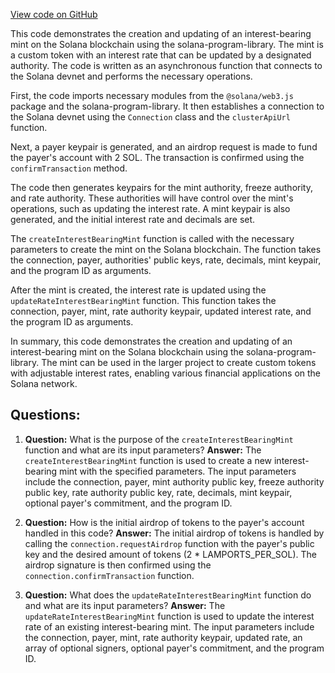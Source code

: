 [View code on GitHub](https://github.com/solana-labs/solana-program-library/token/js/examples/interestBearing.ts)

This code demonstrates the creation and updating of an interest-bearing mint on the Solana blockchain using the solana-program-library. The mint is a custom token with an interest rate that can be updated by a designated authority. The code is written as an asynchronous function that connects to the Solana devnet and performs the necessary operations.

First, the code imports necessary modules from the `@solana/web3.js` package and the solana-program-library. It then establishes a connection to the Solana devnet using the `Connection` class and the `clusterApiUrl` function.

Next, a payer keypair is generated, and an airdrop request is made to fund the payer's account with 2 SOL. The transaction is confirmed using the `confirmTransaction` method.

The code then generates keypairs for the mint authority, freeze authority, and rate authority. These authorities will have control over the mint's operations, such as updating the interest rate. A mint keypair is also generated, and the initial interest rate and decimals are set.

The `createInterestBearingMint` function is called with the necessary parameters to create the mint on the Solana blockchain. The function takes the connection, payer, authorities' public keys, rate, decimals, mint keypair, and the program ID as arguments.

After the mint is created, the interest rate is updated using the `updateRateInterestBearingMint` function. This function takes the connection, payer, mint, rate authority keypair, updated interest rate, and the program ID as arguments.

In summary, this code demonstrates the creation and updating of an interest-bearing mint on the Solana blockchain using the solana-program-library. The mint can be used in the larger project to create custom tokens with adjustable interest rates, enabling various financial applications on the Solana network.
## Questions: 
 1. **Question:** What is the purpose of the `createInterestBearingMint` function and what are its input parameters?
   **Answer:** The `createInterestBearingMint` function is used to create a new interest-bearing mint with the specified parameters. The input parameters include the connection, payer, mint authority public key, freeze authority public key, rate authority public key, rate, decimals, mint keypair, optional payer's commitment, and the program ID.

2. **Question:** How is the initial airdrop of tokens to the payer's account handled in this code?
   **Answer:** The initial airdrop of tokens is handled by calling the `connection.requestAirdrop` function with the payer's public key and the desired amount of tokens (2 * LAMPORTS_PER_SOL). The airdrop signature is then confirmed using the `connection.confirmTransaction` function.

3. **Question:** What does the `updateRateInterestBearingMint` function do and what are its input parameters?
   **Answer:** The `updateRateInterestBearingMint` function is used to update the interest rate of an existing interest-bearing mint. The input parameters include the connection, payer, mint, rate authority keypair, updated rate, an array of optional signers, optional payer's commitment, and the program ID.